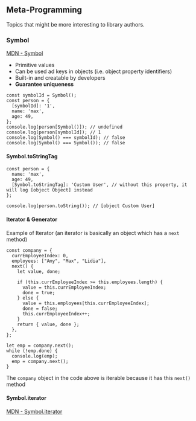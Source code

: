 ## Meta-Programming

Topics that might be more interesting to library authors.

### Symbol

[MDN - Symbol](https://developer.mozilla.org/en-US/docs/Web/JavaScript/Reference/Global_Objects/Symbol)

- Primitive values
- Can be used ad keys in objects (i.e. object property identifiers)
- Built-in and creatable by developers
- **Guarantee uniqueness**

```
const symbolId = Symbol();
const person = {
  [symbolId]: '1',
  name: 'max',
  age: 49,
};
console.log(person[Symbol()]); // undefined
console.log(person[symbolId]); // 1
console.log(Symbol() === symbolId); // false
console.log(Symbol() === Symbol()); // false
```

#### Symbol.toStringTag
```
const person = {
  name: 'max',
  age: 49,
  [Symbol.toStringTag]: 'Custom User', // without this property, it will log [object Object] instead
};

console.log(person.toString()); // [object Custom User]
```

#### Iterator & Generator

Example of Iterator (an iterator is basically an object which has a `next` method)

```
const company = {
  currEmployeeIndex: 0,
  employees: ["Amy", "Max", "Lidia"],
  next() {
    let value, done;

    if (this.currEmployeeIndex >= this.employees.length) {
      value = this.currEmployeeIndex;
      done = true;
    } else {
      value = this.employees[this.currEmployeeIndex];
      done = false;
      this.currEmployeeIndex++;
    }
    return { value, done };
  },
};

let emp = company.next();
while (!emp.done) {
  console.log(emp);
  emp = company.next();
}
```
The `company` object in the code above is iterable because it has this `next()` method

#### Symbol.iterator

[MDN - Symbol.iterator](https://developer.mozilla.org/en-US/docs/Web/JavaScript/Reference/Global_Objects/Symbol/iterator)




